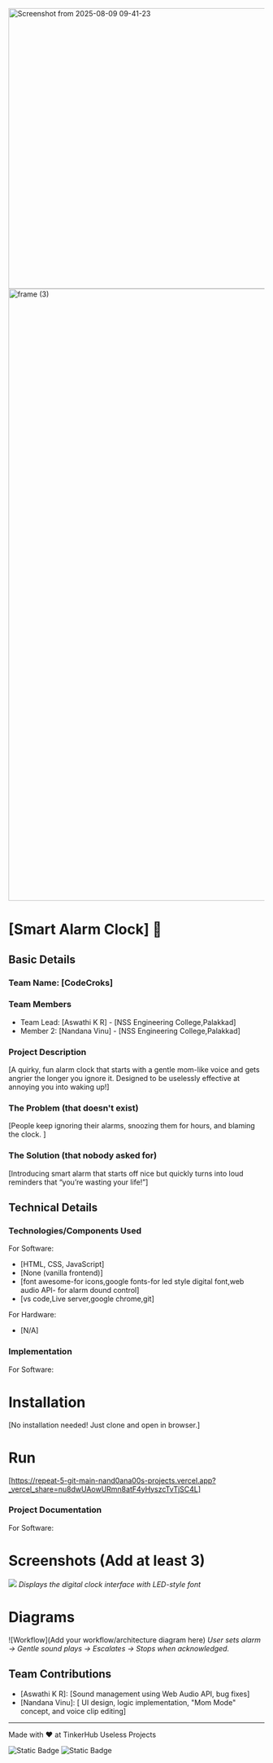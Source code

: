 <img width="565" height="551" alt="Screenshot from 2025-08-09 09-41-23" src="https://github.com/user-attachments/assets/b2fe284e-8796-4f35-98c9-fdef41f03884" /><img width="3188" height="1202" alt="frame (3)" src="https://github.com/user-attachments/assets/517ad8e9-ad22-457d-9538-a9e62d137cd7" />


# [Smart Alarm Clock] 🎯


## Basic Details
### Team Name: [CodeCroks]


### Team Members
- Team Lead: [Aswathi K R] - [NSS Engineering College,Palakkad]
- Member 2: [Nandana Vinu] - [NSS Engineering College,Palakkad]


### Project Description
[A quirky, fun alarm clock that starts with a gentle mom-like voice and gets angrier the longer you ignore it. Designed to be uselessly effective at annoying you into waking up!]

### The Problem (that doesn't exist)
[People keep ignoring their alarms, snoozing them for hours, and blaming the clock. ]

### The Solution (that nobody asked for)
[Introducing smart alarm that starts off nice but quickly turns into  loud reminders that “you’re wasting your life!”]

## Technical Details
### Technologies/Components Used
For Software:
- [HTML, CSS, JavaScript]
- [None (vanilla frontend)]
- [font awesome-for icons,google fonts-for led style digital font,web audio API-		for  alarm dound control]
- [vs code,Live server,google chrome,git]

For Hardware:
- [N/A]

### Implementation
For Software:
# Installation
[No installation needed! Just clone and open in browser.]

# Run
[https://repeat-5-git-main-nand0ana00s-projects.vercel.app?_vercel_share=nu8dwUAowURmn8atF4yHyszcTvTjSC4L]

### Project Documentation
For Software:

# Screenshots (Add at least 3)
![<img width="565" height="551" alt="Screenshot from 2025-08-09 09-41-23" src="https://github.com/user-attachments/assets/54adf0bd-187d-4e15-9915-ec03f9227a11" />
]()
*Displays the digital clock interface with LED-style font*


# Diagrams
![Workflow](Add your workflow/architecture diagram here)
*User sets alarm → Gentle sound plays → Escalates → Stops when acknowledged.*





## Team Contributions
- [Aswathi K R]: [Sound management using Web Audio API, bug fixes]
- [Nandana Vinu]: [ UI design, logic implementation, "Mom Mode" concept, and voice clip editing]

---
Made with ❤️ at TinkerHub Useless Projects 

![Static Badge](https://img.shields.io/badge/TinkerHub-24?color=%23000000&link=https%3A%2F%2Fwww.tinkerhub.org%2F)
![Static Badge](https://img.shields.io/badge/UselessProjects--25-25?link=https%3A%2F%2Fwww.tinkerhub.org%2Fevents%2FQ2Q1TQKX6Q%2FUseless%2520Projects)


